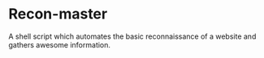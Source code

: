 # Recon-master
A shell script which automates the basic reconnaissance of a website and gathers awesome information.
